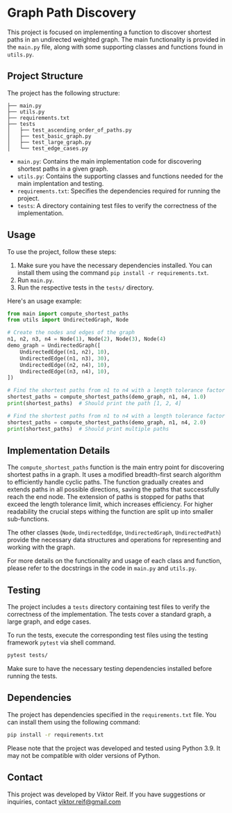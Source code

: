 # Graph Path Discovery

This project is focused on implementing a function to discover shortest paths in an undirected weighted graph. The main functionality is provided in the `main.py` file, along with some supporting classes and functions found in `utils.py`.

## Project Structure

The project has the following structure:

```
├── main.py
├── utils.py
├── requirements.txt
├── tests
│   ├── test_ascending_order_of_paths.py
│   ├── test_basic_graph.py
│   ├── test_large_graph.py
│   └── test_edge_cases.py
```

- `main.py`: Contains the main implementation code for discovering shortest paths in a given graph.
- `utils.py`: Contains the supporting classes and functions needed for the main implentation and testing.
- `requirements.txt`: Specifies the dependencies required for running the project.
- `tests`: A directory containing test files to verify the correctness of the implementation.

## Usage

To use the project, follow these steps:

1. Make sure you have the necessary dependencies installed. You can install them using the command `pip install -r requirements.txt`.
2. Run `main.py`.
3. Run the respective tests in the `tests/` directory.


Here's an usage example:

```python
from main import compute_shortest_paths
from utils import UndirectedGraph, Node

# Create the nodes and edges of the graph
n1, n2, n3, n4 = Node(1), Node(2), Node(3), Node(4)
demo_graph = UndirectedGraph([
    UndirectedEdge((n1, n2), 10),
    UndirectedEdge((n1, n3), 30),
    UndirectedEdge((n2, n4), 10),
    UndirectedEdge((n3, n4), 10),
])

# Find the shortest paths from n1 to n4 with a length tolerance factor of 1.0
shortest_paths = compute_shortest_paths(demo_graph, n1, n4, 1.0)
print(shortest_paths)  # Should print the path [1, 2, 4]

# Find the shortest paths from n1 to n4 with a length tolerance factor of 2.0
shortest_paths = compute_shortest_paths(demo_graph, n1, n4, 2.0)
print(shortest_paths)  # Should print multiple paths
```

## Implementation Details

The `compute_shortest_paths` function is the main entry point for discovering shortest paths in a graph. It uses a modified breadth-first search algorithm to efficiently handle cyclic paths. The function gradually creates and extends paths in all possible directions, saving the paths that successfully reach the end node. The extension of paths is stopped for paths that exceed the length tolerance limit, which increases efficiency. For higher readability the crucial steps withing the function are split up into smaller sub-functions.

The other classes (`Node`, `UndirectedEdge`, `UndirectedGraph`, `UndirectedPath`) provide the necessary data structures and operations for representing and working with the graph.

For more details on the functionality and usage of each class and function, please refer to the docstrings in the code in `main.py` and `utils.py`.

## Testing

The project includes a `tests` directory containing test files to verify the correctness of the implementation. The tests cover a standard graph, a large graph, and edge cases.

To run the tests, execute the corresponding test files using the testing framework `pytest` via shell command.

```bash
pytest tests/
```

Make sure to have the necessary testing dependencies installed before running the tests.

## Dependencies

The project has dependencies specified in the `requirements.txt` file. You can install them using the following command:

```bash
pip install -r requirements.txt
```

Please note that the project was developed and tested using Python 3.9. It may not be compatible with older versions of Python.

## Contact

This project was developed by Viktor Reif. If you have suggestions or inquiries, contact viktor.reif@gmail.com

